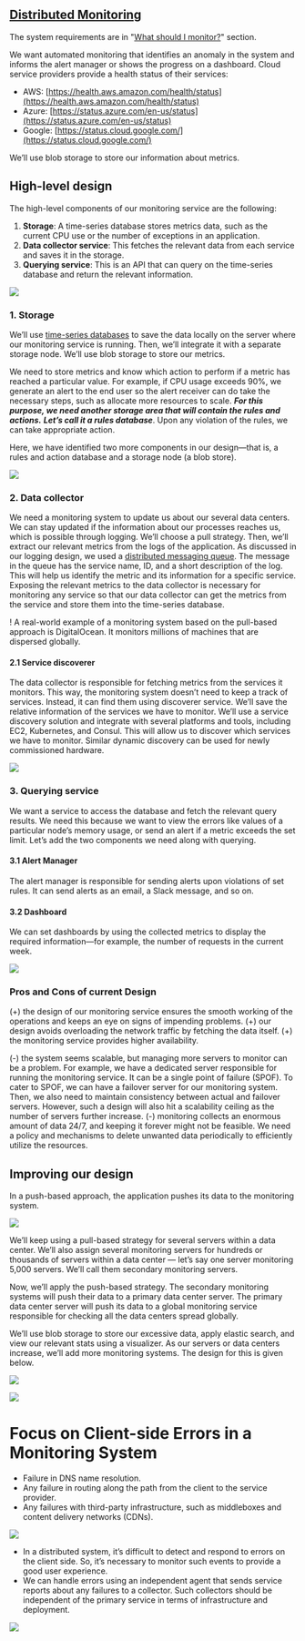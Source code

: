 ## [Distributed Monitoring](../2.%20Components/Distributed%20Monitoring.md)

The system requirements are in "[What should I monitor?](../2.%20Components/Distributed%20Monitoring.md)" section.

We want automated monitoring that identifies an anomaly in the system and informs the alert manager or shows the progress on a dashboard. Cloud service providers provide a health status of their services:
- AWS: [https://health.aws.amazon.com/health/status](https://health.aws.amazon.com/health/status)
- Azure: [https://status.azure.com/en-us/status](https://status.azure.com/en-us/status)
- Google: [https://status.cloud.google.com/](https://status.cloud.google.com/)

We’ll use blob storage to store our information about metrics.
## High-level design

The high-level components of our monitoring service are the following:
1. **Storage**: A time-series database stores metrics data, such as the current CPU use or the number of exceptions in an application.
2. **Data collector service**: This fetches the relevant data from each service and saves it in the storage.
3. **Querying service**: This is an API that can query on the time-series database and return the relevant information.

![](../../../_Attachments/Pasted%20image%2020240120145824.png)

### 1. Storage

We’ll use [time-series databases](../../3.%20Database/OLAP/Time%20Series%20Databases/Base.md) to save the data locally on the server where our monitoring service is running. Then, we’ll integrate it with a separate storage node. We’ll use blob storage to store our metrics.

We need to store metrics and know which action to perform if a metric has reached a particular value. For example, if CPU usage exceeds 90%, we generate an alert to the end user so the alert receiver can do take the necessary steps, such as allocate more resources to scale. ***For this purpose, we need another storage area that will contain the rules and actions.*** ***Let’s call it a rules database***. Upon any violation of the rules, we can take appropriate action.

Here, we have identified two more components in our design—that is, a rules and action database and a storage node (a blob store).

![](../../../_Attachments/Pasted%20image%2020240120150035.png)
### 2. Data collector

We need a monitoring system to update us about our several data centers. We can stay updated if the information about our processes reaches us, which is possible through logging. We’ll choose a pull strategy. Then, we’ll extract our relevant metrics from the logs of the application. As discussed in our logging design, we used a [distributed messaging queue](https://www.educative.io/collection/page/10370001/4941429335392256/4835612456124416#Using-distributed-messaging-queue). The message in the queue has the service name, ID, and a short description of the log. This will help us identify the metric and its information for a specific service. Exposing the relevant metrics to the data collector is necessary for monitoring any service so that our data collector can get the metrics from the service and store them into the time-series database.

! A real-world example of a monitoring system based on the pull-based approach is DigitalOcean. It monitors millions of machines that are dispersed globally.
#### 2.1 Service discoverer

The data collector is responsible for fetching metrics from the services it monitors. This way, the monitoring system doesn’t need to keep a track of services. Instead, it can find them using discoverer service. We’ll save the relative information of the services we have to monitor. We’ll use a service discovery solution and integrate with several platforms and tools, including EC2, Kubernetes, and Consul. This will allow us to discover which services we have to monitor. Similar dynamic discovery can be used for newly commissioned hardware.

![](../../../_Attachments/Pasted%20image%2020240120151012.png)

### 3. Querying service

We want a service to access the database and fetch the relevant query results. We need this because we want to view the errors like values of a particular node’s memory usage, or send an alert if a metric exceeds the set limit. Let’s add the two components we need along with querying.

#### 3.1 Alert Manager

The alert manager is responsible for sending alerts upon violations of set rules. It can send alerts as an email, a Slack message, and so on.

#### 3.2 Dashboard

We can set dashboards by using the collected metrics to display the required information—for example, the number of requests in the current week.

![](../../../_Attachments/Pasted%20image%2020240120151220.png)

### Pros and Cons of current Design

(+) the design of our monitoring service ensures the smooth working of the operations and keeps an eye on signs of impending problems.
(+) our design avoids overloading the network traffic by fetching the data itself.
(+) the monitoring service provides higher availability.

(-) the system seems scalable, but managing more servers to monitor can be a problem. For example, we have a dedicated server responsible for running the monitoring service. It can be a single point of failure (SPOF). To cater to SPOF, we can have a failover server for our monitoring system. Then, we also need to maintain consistency between actual and failover servers. However, such a design will also hit a scalability ceiling as the number of servers further increase.
(-) monitoring collects an enormous amount of data 24/7, and keeping it forever might not be feasible. We need a policy and mechanisms to delete unwanted data periodically to efficiently utilize the resources.

## Improving our design

In a push-based approach, the application pushes its data to the monitoring system.

![](../../../_Attachments/Pasted%20image%2020240120151456.png)

We’ll keep using a pull-based strategy for several servers within a data center. We’ll also assign several monitoring servers for hundreds or thousands of servers within a data center — let’s say one server monitoring 5,000 servers. We’ll call them secondary monitoring servers.

Now, we’ll apply the push-based strategy. The secondary monitoring systems will push their data to a primary data center server. The primary data center server will push its data to a global monitoring service responsible for checking all the data centers spread globally.

We’ll use blob storage to store our excessive data, apply elastic search, and view our relevant stats using a visualizer. As our servers or data centers increase, we’ll add more monitoring systems. The design for this is given below.

![](../../../_Attachments/Pasted%20image%2020240120151642.png)

![](../../../_Attachments/Pasted%20image%2020240120151653.png)

# Focus on Client-side Errors in a Monitoring System

- Failure in DNS name resolution.
- Any failure in routing along the path from the client to the service provider.
- Any failures with third-party infrastructure, such as middleboxes and content delivery networks (CDNs).

![](../../../_Attachments/Pasted%20image%2020240120152249.png)

- In a distributed system, it’s difficult to detect and respond to errors on the client side. So, it’s necessary to monitor such events to provide a good user experience.
- We can handle errors using an independent agent that sends service reports about any failures to a collector. Such collectors should be independent of the primary service in terms of infrastructure and deployment.

![](../../../_Attachments/Pasted%20image%2020240127150750.png)
